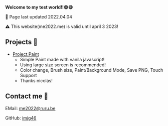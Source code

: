 __Welcome to my test world!!😄😄__

🌟 Page last updated 2022.04.04

⚠️ This website(me2022.me) is valid until april 3 2023!

## Projects 📒
* [Project.Paint](http://imjg46.github.io/paint)
     - Simple Paint made with vanila javascript!
     - Using large size screen is recommended!
     - Color change, Brush size, Paint/Background Mode, Save PNG, Touch Support
     - Thanks nicolás!

## Contact me 💌
EMail: <me2022@ruru.be>

GitHub: [imjg46](https://github.com/imjg46)
